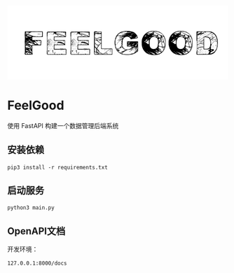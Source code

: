 ![](./docs/.res/logo.png)

# FeelGood

使用 FastAPI 构建一个数据管理后端系统

## 安装依赖

```shell
pip3 install -r requirements.txt
```

## 启动服务

```shell
python3 main.py
```

## OpenAPI文档

开发环境：

```shell
127.0.0.1:8000/docs
```

